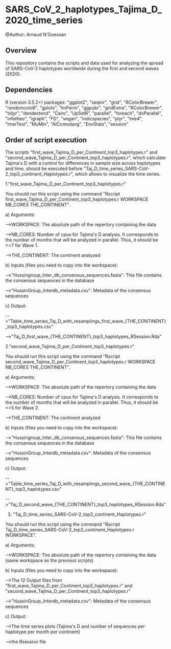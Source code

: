 # SARS_CoV_2_haplotypes_Tajima_D_2020_time_series
@Author: Arnaud N'Guessan

## Overview
This repository contains the scripts and data used for analyzing the spread of SARS-CoV-2 haplotypes worldwide during the first and second waves (2020). 

## Dependencies
R (version 3.5.2+) packages: "ggplot2", "seqinr", "grid", "RColorBrewer", "randomcoloR", "gplots", "lmPerm", "ggpubr", "gridExtra", "RColorBrewer", "tidyr", "dendextend", "Cairo", "UpSetR", "parallel", "foreach", "doParallel", "infotheo", "igraph", "FD", "vegan", "indicspecies", "plyr", "lme4", "lmerTest", "MuMIn", "AICcmodavg", "EnvStats", "session"

## Order of script execution
The scripts "first_wave_Tajima_D_per_Continent_top3_haplotypes.r" and "second_wave_Tajima_D_per_Continent_top3_haplotypes.r", which calculate Tajima's D with a control for differences in sample size across haplotypes and time, should be executed before "Taj_D_time_series_SARS-CoV-2_top3_continent_Haplotypes.r", which allows to visualize the time series. 

1."first_wave_Tajima_D_per_Continent_top3_haplotypes.r"

You should run this script using the command "Rscript first_wave_Tajima_D_per_Continent_top3_haplotypes.r WORKSPACE NB_CORES THE_CONTINENT".


a) Arguments:


-->WORKSPACE: The absolute path of the repertory containing the data 


-->NB_CORES: Number of cpus for Tajima's D analysis. It corresponds to the number of months that will be analyzed in parallel. Thus, it should be <=7 for Wave 1.


-->THE_CONTINENT: The continent analyzed


b) Inputs (files you need to copy into the workspace): 


-->"Hussingroup_Inter_db_consensus_sequences.fasta": This file contains the consensus sequences in the database


-->"HussinGroup_Interdb_metadata.csv": Metadata of the consensus sequences


c) Output: 


-->"Table_time_series_Taj_D_with_resamplings_first_wave_{THE_CONTINENT}_top3_haplotypes.csv"


-->"Taj_D_first_wave_{THE_CONTINENT}_top3_haplotypes_RSession.Rda"

2."second_wave_Tajima_D_per_Continent_top3_haplotypes.r"

You should run this script using the command "Rscript second_wave_Tajima_D_per_Continent_top3_haplotypes.r WORKSPACE NB_CORES THE_CONTINENT".


a) Arguments:

-->WORKSPACE: The absolute path of the repertory containing the data 

-->NB_CORES: Number of cpus for Tajima's D analysis. It corresponds to the number of months that will be analyzed in parallel. Thus, it should be <=5 for Wave 2.

-->THE_CONTINENT: The continent analyzed


b) Inputs (files you need to copy into the workspace): 


-->"Hussingroup_Inter_db_consensus_sequences.fasta": This file contains the consensus sequences in the database


-->"HussinGroup_Interdb_metadata.csv": Metadata of the consensus sequences


c) Output: 


-->"Table_time_series_Taj_D_with_resamplings_second_wave_{THE_CONTINENT}_top3_haplotypes.csv" 


-->"Taj_D_second_wave_{THE_CONTINENT}_top3_haplotypes_RSession.Rda"

3. "Taj_D_time_series_SARS-CoV-2_top3_continent_Haplotypes.r"

You should run this script using the command "Rscript Taj_D_time_series_SARS-CoV-2_top3_continent_Haplotypes.r WORKSPACE".


a) Arguments:


-->WORKSPACE: The absolute path of the repertory containing the data (same workspace as the previous scripts)


b) Inputs (files you need to copy into the workspace): 


-->The 12 Output files from "first_wave_Tajima_D_per_Continent_top3_haplotypes.r" and "second_wave_Tajima_D_per_Continent_top3_haplotypes.r"


-->"HussinGroup_Interdb_metadata.csv": Metadata of the consensus sequences


c) Output: 


-->The time series plots (Tajima's D and number of sequences per haplotype per month per continent)


-->the Rsession file
